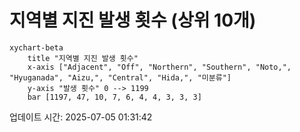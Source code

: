 # 지역별 지진 발생 횟수 (상위 10개)

```mermaid
xychart-beta
    title "지역별 지진 발생 횟수"
    x-axis ["Adjacent", "Off", "Northern", "Southern", "Noto,", "Hyuganada", "Aizu,", "Central", "Hida,", "미분류"]
    y-axis "발생 횟수" 0 --> 1199
    bar [1197, 47, 10, 7, 6, 4, 4, 3, 3, 3]
```

업데이트 시간: 2025-07-05 01:31:42
